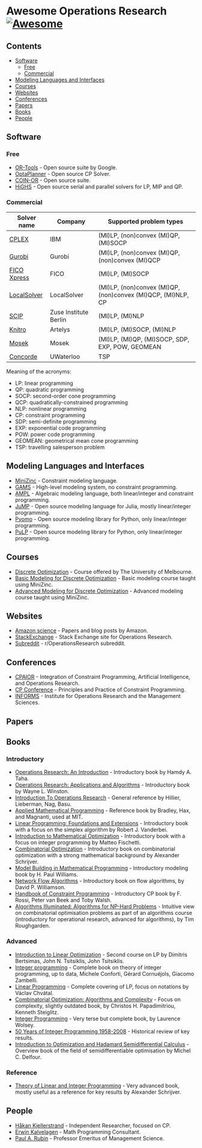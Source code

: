 # Awesome Operations Research [![Awesome](https://awesome.re/badge.svg)](https://github.com/sindresorhus/awesome)

## Contents

- [Software](#software)
  - [Free](#free)
  - [Commercial](#commercial)
- [Modeling Languages and Interfaces](#modeling-languages-and-interfaces)
- [Courses](#courses)
- [Websites](#websites)
- [Conferences](#conferences)
- [Papers](#papers)
- [Books](#books)
- [People](#people)

## Software

### Free

- [OR-Tools](https://developers.google.com/optimization) - Open source suite by Google.
- [OptaPlanner](https://www.optaplanner.org/) - Open source CP Solver.
- [COIN-OR](https://www.coin-or.org/) - Open source suite.
- [HiGHS](https://www.maths.ed.ac.uk/hall/HiGHS/) - Open source serial and parallel solvers for LP, MIP and QP.

### Commercial

| Solver name                                                              | Company               | Supported problem types                                      |
|--------------------------------------------------------------------------|-----------------------|--------------------------------------------------------------|
| [CPLEX](https://www.ibm.com/analytics/cplex-optimizer)                   | IBM                   | (MI)LP, (non)convex (MI)QP, (MI)SOCP                         |
| [Gurobi](https://www.gurobi.com/)                                        | Gurobi                | (MI)LP, (non)convex (MI)QP, (non)convex (MI)QCP              |
| [FICO Xpress](https://www.fico.com/en/products/fico-xpress-optimization) | FICO                  | (MI)LP, (MI)SOCP                                             |
| [LocalSolver](https://www.localsolver.com/)                              | LocalSolver           | (MI)LP, (non)convex (MI)QP, (non)convex (MI)QCP, (MI)NLP, CP |
| [SCIP](https://www.scipopt.org/)                                         | Zuse Institute Berlin | (MI)LP, (MI)NLP                                              |
| [Knitro](https://www.artelys.com/solvers/knitro/)                        | Artelys               | (MI)LP, (MI)SOCP, (MI)NLP                                    |
| [Mosek](https://www.mosek.com/)                                          | Mosek                 | (MI)LP, (MI)QP, (MI)SOCP, SDP, EXP, POW, GEOMEAN             |
| [Concorde](http://www.math.uwaterloo.ca/tsp/concorde.html)               | UWaterloo             | TSP                                                          |

Meaning of the acronyms:

- LP: linear programming
- QP: quadratic programming
- SOCP: second-order cone programming
- QCP: quadratically-constrained programming
- NLP: nonlinear programming
- CP: constraint programming
- SDP: semi-definite programming
- EXP: exponential code programming
- POW: power code programming
- GEOMEAN: geometrical mean cone programming
- TSP: travelling salesperson problem

## Modeling Languages and Interfaces

- [MiniZinc](https://www.minizinc.org/) - Constraint modeling language.
- [GAMS](https://www.gams.com/) - High-level modeling system, no constraint programming.
- [AMPL](https://www.ampl.com/) - Algebraic modeling language, both linear/integer and constraint programming.
- [JuMP](https://jump.dev/) - Open source modeling language for Julia, mostly linear/integer programming.
- [Pyomo](http://www.pyomo.org/) - Open source modeling library for Python, only linear/integer programming.
- [PuLP](https://coin-or.github.io/pulp/) - Open source modeling library for Python, only linear/integer programming.

## Courses

- [Discrete Optimization](https://www.coursera.org/learn/discrete-optimization) - Course offered by The University of Melbourne.
- [Basic Modeling for Discrete Optimization](https://www.coursera.org/learn/basic-modeling) - Basic modeling course taught using MiniZinc.
- [Advanced Modeling for Discrete Optimization](https://www.coursera.org/learn/advanced-modeling) - Advanced modeling course taught using MiniZinc.

## Websites

- [Amazon science](https://www.amazon.science/research-areas/operations-research-and-optimization) - Papers and blog posts by Amazon.
- [StackExchange](https://or.stackexchange.com/) - Stack Exchange site for Operations Research.
- [Subreddit](https://www.reddit.com/r/OperationsResearch/) - r/OperationsResearch subreddit.

## Conferences

- [CPAIOR](https://cpaior.org/) - Integration of Constraint Programming, Artificial Intelligence, and Operations Research.
- [CP Conference](https://www.a4cp.org/events/cp-conference-series) - Principles and Practice of Constraint Programming.
- [INFORMS](https://www.informs.org/) - Institute for Operations Research and the Management Sciences.

## Papers

## Books

### Introductory

- [Operations Research: An Introduction](https://www.pearson.com/us/higher-education/program/Taha-Operations-Research-An-Introduction-10th-Edition/PGM334070.html) - Introductory book by Hamdy A. Taha.
- [Operations Research: Applications and Algorithms](https://www.amazon.com/Operations-Research-Applications-Algorithms-InfoTrac/dp/0534380581) - Introductory book by Wayne L. Winston.
- [Introduction To Operations Research](https://www.amazon.com/Lieberman-Nag-Basu-Hillier/dp/9339221850) - General reference by Hillier, Lieberman, Nag, Basu.
- [Applied Mathematical Programming](http://web.mit.edu/15.053/www/AppliedMathematicalProgramming.pdf) - Reference book by Bradley, Hax, and Magnanti, used at MIT.
- [Linear Programming: Foundations and Extensions](https://www.amazon.com/dp/303039414X/) - Introductory book with a focus on the simplex algorithm by Robert J. Vanderbei.
- [Introduction to Mathematical Optimization](https://www.amazon.com/dp/1692792024/) - Introductory book with a focus on integer programming by Matteo Fischetti.
- [Combinatorial Optimization](https://www.amazon.com/dp/3540443894/) - Introductory book on combinatorial optimization with a strong mathematical background by Alexander Schrijver.
- [Model Building in Mathematical Programming](https://www.wiley.com/en-ie/Model+Building+in+Mathematical+Programming,+5th+Edition-p-9781118443330) - Introductory modeling book by H. Paul Williams.
- [Network Flow Algorithms](https://www.amazon.com/Network-Flow-Algorithms-David-Williamson/dp/1107185890) - Introductory book on flow algorithms, by David P. Williamson.
- [Handbook of Constraint Programming](https://www.amazon.com/dp/0444527265) - Introductory CP book by F. Rossi, Peter van Beek and Toby Walsh.
- [Algorithms Illuminated: Algorithms for NP-Hard Problems](https://www.amazon.com/Algorithms-Illuminated-Part-NP-Hard-Problems/dp/0999282964) - Intuitive view on combinatorial optimisation problems as part of an algorithms course (introductory for operational research, advanced for algorithms), by Tim Roughgarden.

### Advanced

- [Introduction to Linear Optimization](https://www.amazon.com/dp/1886529191) - Second course on LP by Dimitris Bertsimas, John N. Tsitsiklis, John Tsitsiklis.
- [Integer programming](https://link.springer.com/book/10.1007/978-3-319-11008-0) - Complete book on theory of integer programming, up to data, Michele Conforti, Gérard Cornuéjols, Giacomo Zambelli.
- [Linear Programming](https://www.amazon.com/dp/1429280514/) - Complete covering of LP, focus on notations by Václav Chvátal.
- [Combinatorial Optimization: Algorithms and Complexity](https://www.amazon.com/dp/0486402584) - Focus on complexity, slightly outdated book, by Christos H. Papadimitriou, Kenneth Steiglitz.
- [Integer Programming](https://www.wiley.com/en-us/Integer+Programming%2C+2nd+Edition-p-9781119606536) - Very terse but complete book, by Laurence Wolsey.
- [50 Years of Integer Programming 1958-2008](https://link.springer.com/book/10.1007/978-3-540-68279-0) - Historical review of key results.
- [Introduction to Optimization and Hadamard Semidifferential Calculus](https://www.amazon.com/Introduction-Optimization-Hadamard-Semidifferential-Calculus/dp/1611975956) - Overview book of the field of semidifferentiable optimisation by Michel C. Delfour.

### Reference

- [Theory of Linear and Integer Programming](https://www.amazon.com/dp/0471908541/) - Very advanced book, mostly useful as a reference for key results by Alexander Schrijver.

## People

- [Håkan Kjellerstrand](http://hakank.org/) - Independent Researcher, focused on CP.
- [Erwin Kalvelagen](https://yetanothermathprogrammingconsultant.blogspot.com/) - Math Programming Consultant.
- [Paul A. Rubin](https://orinanobworld.blogspot.com/) - Professor Emeritus of Management Science.
